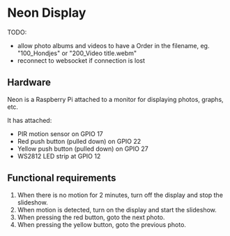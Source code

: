 # Neon Display

TODO:
- allow photo albums and videos to have a Order in the filename, eg. "100_Hondjes" or "200_Video title.webm"
- reconnect to websocket if connection is lost

## Hardware
Neon is a Raspberry Pi attached to a monitor for displaying photos, graphs, etc.

It has attached:
- PIR motion sensor on GPIO 17
- Red push button (pulled down) on GPIO 22
- Yellow push button (pulled down) on GPIO 27
- WS2812 LED strip at GPIO 12

## Functional requirements
1. When there is no motion for 2 minutes, turn off the display and stop the slideshow.
2. When motion is detected, turn on the display and start the slideshow.
3. When pressing the red button, goto the next photo.
4. When pressing the yellow button, goto the previous photo.
